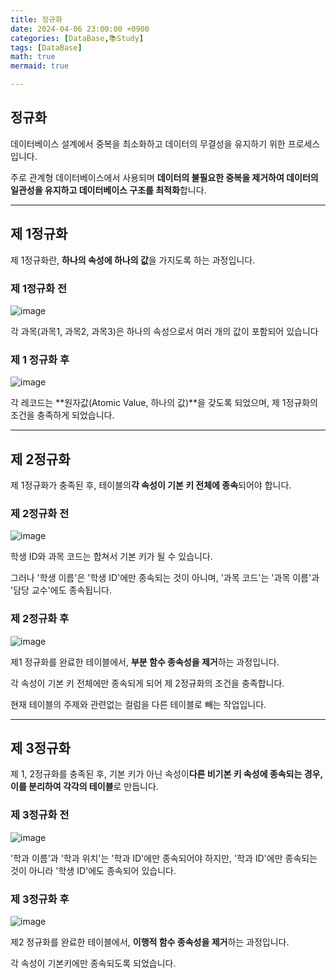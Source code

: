 ```yaml
---
title: 정규화
date: 2024-04-06 23:00:00 +0900
categories: [DataBase,📚Study]
tags: [DataBase]
math: true
mermaid: true

---
```


## **정규화**

데이터베이스 설계에서 중복을 최소화하고 데이터의 무결성을 유지하기 위한 프로세스입니다. 

주로 관계형 데이터베이스에서 사용되며 **데이터의 불필요한 중복을 제거하여 데이터의 일관성을 유지하고 데이터베이스 구조를 최적화**합니다.

<hr>


## **제 1정규화**

제 1정규화란, **하나의 속성에 하나의 값**을 가지도록 하는 과정입니다.

### **제 1정규화 전** 

![image](https://github.com/ararp1006/mainProject/assets/130068083/611f5650-883e-46d0-a028-84c3625289cd)

각 과목(과목1, 과목2, 과목3)은 하나의 속성으로서 여러 개의 값이 포함되어 있습니다


### **제 1 정규화 후**

![image](https://github.com/ararp1006/mainProject/assets/130068083/54d8c413-2608-4d0d-a07b-7725745d8585)

각 레코드는 **원자값(Atomic Value, 하나의 값)**을 갖도록 되었으며, 제 1정규화의 조건을 충족하게 되었습니다.

<hr>

## **제 2정규화**

제 1정규화가 충족된 후, 테이블의**각 속성이 기본 키 전체에 종속**되어야 합니다.

### **제 2정규화 전** 

![image](https://github.com/ararp1006/mainProject/assets/130068083/5b021fae-3f81-4428-990f-f5d287498939)

학생 ID와 과목 코드는 합쳐서 기본 키가 될 수 있습니다. 

그러나 '학생 이름'은 '학생 ID'에만 종속되는 것이 아니며, '과목 코드'는 '과목 이름'과 '담당 교수'에도 종속됩니다.

### **제 2정규화 후**

![image](https://github.com/ararp1006/mainProject/assets/130068083/530393dc-0162-4a53-80a4-b5b44f253d3b)

제1 정규화를 완료한 테이블에서, **부분 함수 종속성을 제거**하는 과정입니다.

각 속성이 기본 키 전체에만 종속되게 되어 제 2정규화의 조건을 충족합니다. 

현재 테이블의 주제와 관련없는 컬럼을 다른 테이블로 빼는 작업입니다.

<hr>

## **제 3정규화**

제 1, 2정규화를 충족된 후, 기본 키가 아닌 속성이**다른 비기본 키 속성에 종속되는 경우, 이를 분리하여 각각의 테이블**로 만듭니다.

### **제 3정규화 전**

![image](https://github.com/ararp1006/mainProject/assets/130068083/d7ddf3ca-9e6f-4bee-b813-b682db55ee1a)

'학과 이름'과 '학과 위치'는 '학과 ID'에만 종속되어야 하지만, '학과 ID'에만 종속되는 것이 아니라 '학생 ID'에도 종속되어 있습니다.


### **제 3정규화 후**

![image](https://github.com/ararp1006/mainProject/assets/130068083/bde480d8-c00d-4fdb-afd5-62c2eadb12f6)

제2 정규화를 완료한 테이블에서, **이행적 함수 종속성을 제거**하는 과정입니다.

각 속성이 기본키에만 종속되도록 되었습니다.